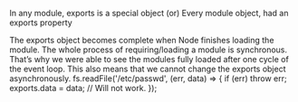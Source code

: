 In any module, exports is a special object (or)
Every module object, had an exports property


The exports object becomes complete when Node finishes loading the module.
The whole process of requiring/loading a module is synchronous. 
That’s why we were able to see the modules fully loaded after one cycle of the event loop.
This also means that we cannot change the exports object asynchronously.
fs.readFile('/etc/passwd', (err, data) => {
    if (err) throw err;
    exports.data = data;                            // Will not work.
});

